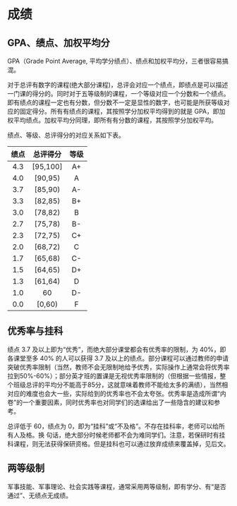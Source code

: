 # 成绩

## GPA、绩点、加权平均分

GPA（Grade Point Average, 平均学分绩点）、绩点和加权平均分，三者很容易搞混。

对于总评有数字的课程(绝大部分课程)，总评会对应一个绩点，即绩点是可以描述一门课的得分的。同时对于五等级制的课程，一个等级对应一个分数和一个绩点。即有绩点的课程一定也有分数，但分数不一定是显性的数字，也可能是所获等级对应的固定得分。所有有绩点的课程，其按照学分加权平均得到的就是 GPA，即加权平均绩点。加权平均分同理，即所有有分数的课程，其按照学分加权平均。

绩点、等级、总评得分的对应关系如下表。

|  绩点 |    总评得分   |  等级 |
| :-: | :-------: | :-: |
| 4.3 | \[95,100] |  A+ |
| 4.0 |  \[90,95) |  A  |
| 3.7 |  \[85,90) |  A- |
| 3.3 |  \[82,85) |  B+ |
| 3.0 |  \[78,82) |  B  |
| 2.7 |  \[75,78) |  B- |
| 2.3 |  \[72,75) |  C+ |
| 2.0 |  \[68,72) |  C  |
| 1.7 |  \[65,68) |  C- |
| 1.5 |  \[64,65) |  D+ |
| 1.3 |  \[61,64) |  D  |
| 1.0 |     60    |  D- |
| 0.0 |  \[0,60)  |  F  |



## 优秀率与挂科

绩点 3.7 及以上即为“优秀”，而绝大部分课堂都会有优秀率的限制，为 40%，即各课堂至多 40% 的人可以获得 3.7 及以上的绩点。部分课程可以通过教师的申请突破优秀率限制（当然，教师不会无限制地给予优秀，实际操作上通常会将优秀率拉到50%-60%）；部分英才班的置课是无视优秀率限制的（但根据一些情报，整个班级总评的平均分不能高于85分，这就意味着教师不能给太多的满绩），当然相对应的难度也会大一些，实际给到的优秀率也不会太夸张。优秀率是造成所谓“内卷”的一个重要因素，同时优秀率也对同学们的选课给出了一些隐含的建议和参考。

总评低于 60，绩点为 0，即为“挂科”或“不及格”。不存在挂科率，老师可以给所有人及格。换 句话，绝大部分时候老师都不会为难同学们。注意，若保研时有挂科课程，则无法获得保研资格。但是挂科也可以通过放弃成绩来覆盖掉，见后文。



## 两等级制

军事技能、军事理论、社会实践等课程，通常采用两等级制，即有学分、有“是否通过”、无绩点无成绩。
